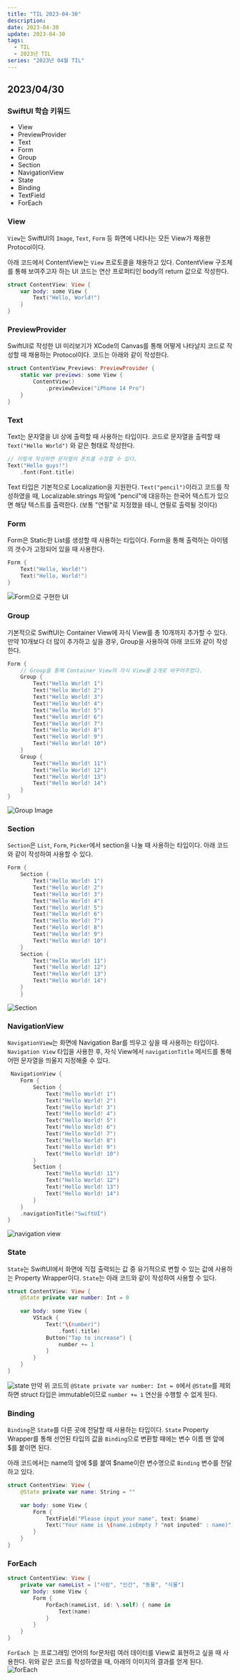 ```yaml
---
title: "TIL 2023-04-30"
description:
date: 2023-04-30
update: 2023-04-30
tags:
  - TIL
  - 2023년 TIL
series: "2023년 04월 TIL"
---
```


## 2023/04/30

### SwiftUI 학습 키워드
- View
- PreviewProvider
- Text
- Form
- Group
- Section
- NavigationView
- State
- Binding
- TextField
- ForEach

### View
`View`는 SwiftUI의 `Image`, `Text`, `Form` 등 화면에 나타나는 모든 View가 채용한 Protocol이다.

아래 코드에서 ContentView는 `View` 프로토콜을 채용하고 있다. ContentView 구조체를 통해 보여주고자 하는 UI 코드는 연산 프로퍼티인 body의 return 값으로 작성한다.

``` Swift
struct ContentView: View {
    var body: some View {
        Text("Hello, World!")
    }
}
```

### PreviewProvider
SwiftUI로 작성한 UI 미리보기가 XCode의 Canvas를 통해 어떻게 나타날지 코드로 작성할 때 채용하는 Protocol이다. 코드는 아래와 같이 작성한다.

``` swift
struct ContentView_Previews: PreviewProvider {
    static var previews: some View {
        ContentView()
            .previewDevice("iPhone 14 Pro")
    }
}
```

### Text
Text는 문자열을 UI 상에 출력할 때 사용하는 타입이다. 코드로 문자열을 출력할 때 `Text("Hello World")` 와 같은 형태로 작성한다.
``` swift
// 이렇게 작성하면 문자열의 폰트를 수정할 수 있다.
Text("Hello guys!")
	.font(Font.title)
```

Text 타입은 기본적으로 Localization을 지원한다. `Text("pencil")`이라고 코드를 작성하였을 때, Localizable.strings 파일에 "pencil"에 대응하는 한국어 텍스트가 있으면 해당 텍스트를 출력한다. (보통 "연필"로 지정했을 테니, 연필로 출력될 것이다)

### Form
Form은 Static한 List를 생성할 때 사용하는 타입이다. Form을 통해 출력하는 아이템의 갯수가 고정되어 있을 때 사용한다.
``` swift
Form {
	Text("Hello, World!")
	Text("Hello, World!")
}
```

![Form으로 구현한 UI](form.png)

### Group
기본적으로 SwiftUI는 Container View에 자식 View를 총 10개까지 추가할 수 있다. 만약 10개보다 더 많이 추가하고 싶을 경우, Group을 사용하여 아래 코드와 같이 작성한다.

``` swift
Form {
	// Group을 통해 Container View의 자식 View를 2개로 바꾸어주었다.
	Group {
		Text("Hello World! 1")
		Text("Hello World! 2")
		Text("Hello World! 3")
		Text("Hello World! 4")
		Text("Hello World! 5")
		Text("Hello World! 6")
		Text("Hello World! 7")
		Text("Hello World! 8")
		Text("Hello World! 9")
		Text("Hello World! 10")
	}
	Group {
		Text("Hello World! 11")
		Text("Hello World! 12")
		Text("Hello World! 13")
		Text("Hello World! 14")
	}
}
```
![Group Image](group.png)
### Section
`Section`은 `List`, `Form`, `Picker`에서 section을 나눌 때 사용하는 타입이다. 아래 코드와 같이 작성하여 사용할 수 있다.
``` swift
Form {
	Section {
		Text("Hello World! 1")
		Text("Hello World! 2")
		Text("Hello World! 3")
		Text("Hello World! 4")
		Text("Hello World! 5")
		Text("Hello World! 6")
		Text("Hello World! 7")
		Text("Hello World! 8")
		Text("Hello World! 9")
		Text("Hello World! 10")
	}
	Section {
		Text("Hello World! 11")
		Text("Hello World! 12")
		Text("Hello World! 13")
		Text("Hello World! 14")
	}
	}
```
![Section](section.png)
### NavigationView
`NavigationView`는 화면에 Navigation Bar를 띄우고 싶을 때 사용하는 타입이다. `Navigation View` 타입을 사용한 후, 자식 View에서 `navigationTitle` 메서드를 통해 어떤 문자열을 띄울지 지정해줄 수 있다.
``` swift
 NavigationView {
	Form {
		Section {
			Text("Hello World! 1")
			Text("Hello World! 2")
			Text("Hello World! 3")
			Text("Hello World! 4")
			Text("Hello World! 5")
			Text("Hello World! 6")
			Text("Hello World! 7")
			Text("Hello World! 8")
			Text("Hello World! 9")
			Text("Hello World! 10")
		}
		Section {
			Text("Hello World! 11")
			Text("Hello World! 12")
			Text("Hello World! 13")
			Text("Hello World! 14")
		}
	}
	.navigationTitle("SwiftUI")
}
```
![navigation view](navigation_view.png)
### State
`State`는 SwiftUI에서 화면에 직접 출력되는 값 중 유기적으로 변할 수 있는 값에 사용하는 Property Wrapper이다. `State`는 아래 코드와 같이 작성하여 사용할 수 있다.
``` swift
struct ContentView: View {
    @State private var number: Int = 0
    
    var body: some View {
        VStack {
            Text("\(number)")
                .font(.title)
            Button("Tap to increase") {
                number += 1
            }
        }
    }
}
```
![state](state.png)
만약 위 코드의 `@State private var number: Int = 0`에서 `@State`를 제외하면 struct 타입은 immutable이므로 `number += 1` 연산을 수행할 수 없게 된다.
### Binding
`Binding`은 `State`를 다른 곳에 전달할 때 사용하는 타입이다. `State` Property Wrapper를 통해 선언된 타입의 값을 `Binding`으로 변환할 때에는 변수 이름 맨 앞에 $를 붙이면 된다.

아래 코드에서는 name의 앞에 $를 붙여 $name이란 변수명으로 `Binding` 변수를 전달하고 있다.
``` swift
struct ContentView: View {
    @State private var name: String = ""
    
    var body: some View {
        Form {
            TextField("Please input your name", text: $name)
            Text("Your name is \(name.isEmpty ? "not inputed" : name)")
        }
    }
}
```
### ForEach
``` swift
struct ContentView: View {
    private var nameList = ["사람", "인간", "동물", "식물"]
    var body: some View {
        Form {
            ForEach(nameList, id: \.self) { name in
                Text(name)
            }
        }
    }
}
```
`ForEach `는 프로그래밍 언어의 for문처럼 여러 데이터를 View로 표현하고 싶을 때 사용한다. 위와 같은 코드를 작성하였을 때, 아래의 이미지의 결과를 얻게 된다.
![forEach](foreach.png)